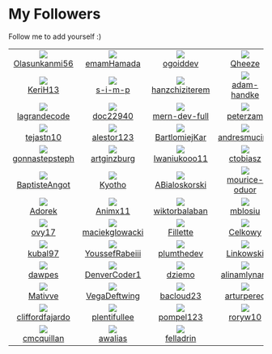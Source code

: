 # My Followers
Follow me to add yourself :)
<!--START_SECTION:top-followers-->
<table><tr>
  <td align="center">
    <a href="https://github.com/Olasunkanmi56">
      <img src="https://avatars.githubusercontent.com/u/95199889?v=4" />
      <br />
      Olasunkanmi56
    </a> 
  </td>

  <td align="center">
    <a href="https://github.com/emamHamada">
      <img src="https://avatars.githubusercontent.com/u/95125518?v=4" />
      <br />
      emamHamada
    </a> 
  </td>

  <td align="center">
    <a href="https://github.com/ogoiddev">
      <img src="https://avatars.githubusercontent.com/u/93263797?v=4" />
      <br />
      ogoiddev
    </a> 
  </td>

  <td align="center">
    <a href="https://github.com/Qheeze">
      <img src="https://avatars.githubusercontent.com/u/90517354?v=4" />
      <br />
      Qheeze
    </a> 
  </td>

  <td align="center">
    <a href="https://github.com/woywro">
      <img src="https://avatars.githubusercontent.com/u/81762811?v=4" />
      <br />
      woywro
    </a> 
  </td>

  <td align="center">
    <a href="https://github.com/PatrykKobylarczyk">
      <img src="https://avatars.githubusercontent.com/u/78880820?v=4" />
      <br />
      PatrykKobylarczyk
    </a> 
  </td></tr>
<tr>
  <td align="center">
    <a href="https://github.com/KeriH13">
      <img src="https://avatars.githubusercontent.com/u/73138368?v=4" />
      <br />
      KeriH13
    </a> 
  </td>

  <td align="center">
    <a href="https://github.com/s-i-m-p">
      <img src="https://avatars.githubusercontent.com/u/71843632?v=4" />
      <br />
      s-i-m-p
    </a> 
  </td>

  <td align="center">
    <a href="https://github.com/hanzchiziterem">
      <img src="https://avatars.githubusercontent.com/u/66650409?v=4" />
      <br />
      hanzchiziterem
    </a> 
  </td>

  <td align="center">
    <a href="https://github.com/adam-handke">
      <img src="https://avatars.githubusercontent.com/u/63845886?v=4" />
      <br />
      adam-handke
    </a> 
  </td>

  <td align="center">
    <a href="https://github.com/iwtga">
      <img src="https://avatars.githubusercontent.com/u/59861270?v=4" />
      <br />
      iwtga
    </a> 
  </td>

  <td align="center">
    <a href="https://github.com/meysam101">
      <img src="https://avatars.githubusercontent.com/u/59343423?v=4" />
      <br />
      meysam101
    </a> 
  </td></tr>
<tr>
  <td align="center">
    <a href="https://github.com/lagrandecode">
      <img src="https://avatars.githubusercontent.com/u/58033364?v=4" />
      <br />
      lagrandecode
    </a> 
  </td>

  <td align="center">
    <a href="https://github.com/doc22940">
      <img src="https://avatars.githubusercontent.com/u/57328920?v=4" />
      <br />
      doc22940
    </a> 
  </td>

  <td align="center">
    <a href="https://github.com/mern-dev-full">
      <img src="https://avatars.githubusercontent.com/u/55296314?v=4" />
      <br />
      mern-dev-full
    </a> 
  </td>

  <td align="center">
    <a href="https://github.com/peterzam">
      <img src="https://avatars.githubusercontent.com/u/54433833?v=4" />
      <br />
      peterzam
    </a> 
  </td>

  <td align="center">
    <a href="https://github.com/dfoltynski">
      <img src="https://avatars.githubusercontent.com/u/53613664?v=4" />
      <br />
      dfoltynski
    </a> 
  </td>

  <td align="center">
    <a href="https://github.com/waqarmughal98">
      <img src="https://avatars.githubusercontent.com/u/52863555?v=4" />
      <br />
      waqarmughal98
    </a> 
  </td></tr>
<tr>
  <td align="center">
    <a href="https://github.com/tejastn10">
      <img src="https://avatars.githubusercontent.com/u/52375207?v=4" />
      <br />
      tejastn10
    </a> 
  </td>

  <td align="center">
    <a href="https://github.com/alestor123">
      <img src="https://avatars.githubusercontent.com/u/51041424?v=4" />
      <br />
      alestor123
    </a> 
  </td>

  <td align="center">
    <a href="https://github.com/BartlomiejKar">
      <img src="https://avatars.githubusercontent.com/u/51003133?v=4" />
      <br />
      BartlomiejKar
    </a> 
  </td>

  <td align="center">
    <a href="https://github.com/andresmucino">
      <img src="https://avatars.githubusercontent.com/u/50926003?v=4" />
      <br />
      andresmucino
    </a> 
  </td>

  <td align="center">
    <a href="https://github.com/gabrielmelodev">
      <img src="https://avatars.githubusercontent.com/u/50870406?v=4" />
      <br />
      gabrielmelodev
    </a> 
  </td>

  <td align="center">
    <a href="https://github.com/jakewarrenblack">
      <img src="https://avatars.githubusercontent.com/u/47800618?v=4" />
      <br />
      jakewarrenblack
    </a> 
  </td></tr>
<tr>
  <td align="center">
    <a href="https://github.com/gonnastepsteph">
      <img src="https://avatars.githubusercontent.com/u/46465174?v=4" />
      <br />
      gonnastepsteph
    </a> 
  </td>

  <td align="center">
    <a href="https://github.com/artginzburg">
      <img src="https://avatars.githubusercontent.com/u/46137336?v=4" />
      <br />
      artginzburg
    </a> 
  </td>

  <td align="center">
    <a href="https://github.com/Iwaniukooo11">
      <img src="https://avatars.githubusercontent.com/u/45974414?v=4" />
      <br />
      Iwaniukooo11
    </a> 
  </td>

  <td align="center">
    <a href="https://github.com/ctobiasz">
      <img src="https://avatars.githubusercontent.com/u/44296783?v=4" />
      <br />
      ctobiasz
    </a> 
  </td>

  <td align="center">
    <a href="https://github.com/YkBastidas">
      <img src="https://avatars.githubusercontent.com/u/44125021?v=4" />
      <br />
      YkBastidas
    </a> 
  </td>

  <td align="center">
    <a href="https://github.com/michal-wajrak">
      <img src="https://avatars.githubusercontent.com/u/41954395?v=4" />
      <br />
      michal-wajrak
    </a> 
  </td></tr>
<tr>
  <td align="center">
    <a href="https://github.com/BaptisteAngot">
      <img src="https://avatars.githubusercontent.com/u/41863986?v=4" />
      <br />
      BaptisteAngot
    </a> 
  </td>

  <td align="center">
    <a href="https://github.com/Kyotho">
      <img src="https://avatars.githubusercontent.com/u/41431735?v=4" />
      <br />
      Kyotho
    </a> 
  </td>

  <td align="center">
    <a href="https://github.com/ABialoskorski">
      <img src="https://avatars.githubusercontent.com/u/40116220?v=4" />
      <br />
      ABialoskorski
    </a> 
  </td>

  <td align="center">
    <a href="https://github.com/mourice-oduor">
      <img src="https://avatars.githubusercontent.com/u/38504572?v=4" />
      <br />
      mourice-oduor
    </a> 
  </td>

  <td align="center">
    <a href="https://github.com/datejer">
      <img src="https://avatars.githubusercontent.com/u/35652893?v=4" />
      <br />
      datejer
    </a> 
  </td>

  <td align="center">
    <a href="https://github.com/pcwitcher">
      <img src="https://avatars.githubusercontent.com/u/33603978?v=4" />
      <br />
      pcwitcher
    </a> 
  </td></tr>
<tr>
  <td align="center">
    <a href="https://github.com/Adorek">
      <img src="https://avatars.githubusercontent.com/u/33174392?v=4" />
      <br />
      Adorek
    </a> 
  </td>

  <td align="center">
    <a href="https://github.com/Animx11">
      <img src="https://avatars.githubusercontent.com/u/32570676?v=4" />
      <br />
      Animx11
    </a> 
  </td>

  <td align="center">
    <a href="https://github.com/wiktorbalaban">
      <img src="https://avatars.githubusercontent.com/u/32570674?v=4" />
      <br />
      wiktorbalaban
    </a> 
  </td>

  <td align="center">
    <a href="https://github.com/mblosiu">
      <img src="https://avatars.githubusercontent.com/u/32570404?v=4" />
      <br />
      mblosiu
    </a> 
  </td>

  <td align="center">
    <a href="https://github.com/uriyyo">
      <img src="https://avatars.githubusercontent.com/u/32038156?v=4" />
      <br />
      uriyyo
    </a> 
  </td>

  <td align="center">
    <a href="https://github.com/utkarsh4321">
      <img src="https://avatars.githubusercontent.com/u/30936607?v=4" />
      <br />
      utkarsh4321
    </a> 
  </td></tr>
<tr>
  <td align="center">
    <a href="https://github.com/ovy17">
      <img src="https://avatars.githubusercontent.com/u/29827568?v=4" />
      <br />
      ovy17
    </a> 
  </td>

  <td align="center">
    <a href="https://github.com/maciekglowacki">
      <img src="https://avatars.githubusercontent.com/u/29459845?v=4" />
      <br />
      maciekglowacki
    </a> 
  </td>

  <td align="center">
    <a href="https://github.com/Fillette">
      <img src="https://avatars.githubusercontent.com/u/28894032?v=4" />
      <br />
      Fillette
    </a> 
  </td>

  <td align="center">
    <a href="https://github.com/Celkowy">
      <img src="https://avatars.githubusercontent.com/u/28812904?v=4" />
      <br />
      Celkowy
    </a> 
  </td>

  <td align="center">
    <a href="https://github.com/dBanasiak">
      <img src="https://avatars.githubusercontent.com/u/28776821?v=4" />
      <br />
      dBanasiak
    </a> 
  </td>

  <td align="center">
    <a href="https://github.com/KonradBaranek">
      <img src="https://avatars.githubusercontent.com/u/28057848?v=4" />
      <br />
      KonradBaranek
    </a> 
  </td></tr>
<tr>
  <td align="center">
    <a href="https://github.com/kubal97">
      <img src="https://avatars.githubusercontent.com/u/26736814?v=4" />
      <br />
      kubal97
    </a> 
  </td>

  <td align="center">
    <a href="https://github.com/YoussefRabeiii">
      <img src="https://avatars.githubusercontent.com/u/26309006?v=4" />
      <br />
      YoussefRabeiii
    </a> 
  </td>

  <td align="center">
    <a href="https://github.com/plumthedev">
      <img src="https://avatars.githubusercontent.com/u/26173777?v=4" />
      <br />
      plumthedev
    </a> 
  </td>

  <td align="center">
    <a href="https://github.com/Linkowski">
      <img src="https://avatars.githubusercontent.com/u/23642727?v=4" />
      <br />
      Linkowski
    </a> 
  </td>

  <td align="center">
    <a href="https://github.com/ErykMiszczuk">
      <img src="https://avatars.githubusercontent.com/u/23503254?v=4" />
      <br />
      ErykMiszczuk
    </a> 
  </td>

  <td align="center">
    <a href="https://github.com/m1kra">
      <img src="https://avatars.githubusercontent.com/u/22639633?v=4" />
      <br />
      m1kra
    </a> 
  </td></tr>
<tr>
  <td align="center">
    <a href="https://github.com/dawpes">
      <img src="https://avatars.githubusercontent.com/u/21691507?v=4" />
      <br />
      dawpes
    </a> 
  </td>

  <td align="center">
    <a href="https://github.com/DenverCoder1">
      <img src="https://avatars.githubusercontent.com/u/20955511?v=4" />
      <br />
      DenverCoder1
    </a> 
  </td>

  <td align="center">
    <a href="https://github.com/dziemo">
      <img src="https://avatars.githubusercontent.com/u/20903126?v=4" />
      <br />
      dziemo
    </a> 
  </td>

  <td align="center">
    <a href="https://github.com/alinamlynarz">
      <img src="https://avatars.githubusercontent.com/u/19856760?v=4" />
      <br />
      alinamlynarz
    </a> 
  </td>

  <td align="center">
    <a href="https://github.com/anacvignola">
      <img src="https://avatars.githubusercontent.com/u/18388591?v=4" />
      <br />
      anacvignola
    </a> 
  </td>

  <td align="center">
    <a href="https://github.com/jakub-siedlecki">
      <img src="https://avatars.githubusercontent.com/u/18082226?v=4" />
      <br />
      jakub-siedlecki
    </a> 
  </td></tr>
<tr>
  <td align="center">
    <a href="https://github.com/Mativve">
      <img src="https://avatars.githubusercontent.com/u/17256874?v=4" />
      <br />
      Mativve
    </a> 
  </td>

  <td align="center">
    <a href="https://github.com/VegaDeftwing">
      <img src="https://avatars.githubusercontent.com/u/11283620?v=4" />
      <br />
      VegaDeftwing
    </a> 
  </td>

  <td align="center">
    <a href="https://github.com/bacloud23">
      <img src="https://avatars.githubusercontent.com/u/10267332?v=4" />
      <br />
      bacloud23
    </a> 
  </td>

  <td align="center">
    <a href="https://github.com/arturperec">
      <img src="https://avatars.githubusercontent.com/u/9005550?v=4" />
      <br />
      arturperec
    </a> 
  </td>

  <td align="center">
    <a href="https://github.com/arn-ob">
      <img src="https://avatars.githubusercontent.com/u/8177397?v=4" />
      <br />
      arn-ob
    </a> 
  </td>

  <td align="center">
    <a href="https://github.com/arturssmirnovs">
      <img src="https://avatars.githubusercontent.com/u/7140344?v=4" />
      <br />
      arturssmirnovs
    </a> 
  </td></tr>
<tr>
  <td align="center">
    <a href="https://github.com/cliffordfajardo">
      <img src="https://avatars.githubusercontent.com/u/6743796?v=4" />
      <br />
      cliffordfajardo
    </a> 
  </td>

  <td align="center">
    <a href="https://github.com/plentifullee">
      <img src="https://avatars.githubusercontent.com/u/6201787?v=4" />
      <br />
      plentifullee
    </a> 
  </td>

  <td align="center">
    <a href="https://github.com/pompel123">
      <img src="https://avatars.githubusercontent.com/u/6089923?v=4" />
      <br />
      pompel123
    </a> 
  </td>

  <td align="center">
    <a href="https://github.com/roryw10">
      <img src="https://avatars.githubusercontent.com/u/5229850?v=4" />
      <br />
      roryw10
    </a> 
  </td>

  <td align="center">
    <a href="https://github.com/usmcamgrimm">
      <img src="https://avatars.githubusercontent.com/u/4663503?v=4" />
      <br />
      usmcamgrimm
    </a> 
  </td>

  <td align="center">
    <a href="https://github.com/forkerer">
      <img src="https://avatars.githubusercontent.com/u/4185198?v=4" />
      <br />
      forkerer
    </a> 
  </td></tr>
<tr>
  <td align="center">
    <a href="https://github.com/cmcquillan">
      <img src="https://avatars.githubusercontent.com/u/1778268?v=4" />
      <br />
      cmcquillan
    </a> 
  </td>

  <td align="center">
    <a href="https://github.com/awalias">
      <img src="https://avatars.githubusercontent.com/u/458736?v=4" />
      <br />
      awalias
    </a> 
  </td>

  <td align="center">
    <a href="https://github.com/felladrin">
      <img src="https://avatars.githubusercontent.com/u/418083?v=4" />
      <br />
      felladrin
    </a> 
  </td></tr></table>
<!--END_SECTION:top-followers-->
